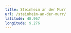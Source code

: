 ```yaml
---
title: Steinheim an der Murr
url: /steinheim-an-der-murr/
latitude: 48.967
longitude: 9.276
---
```

